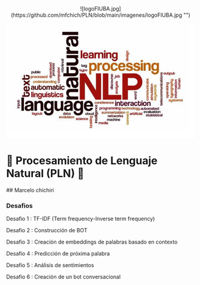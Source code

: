 
<p align="center">
![logoFIUBA.jpg](https://github.com/mfchich/PLN/blob/main/imagenes/logoFIUBA.jpg "")


![PLN.JPG](https://github.com/mfchich/PLN/blob/main/imagenes/PLN.JPG "")

# :book: Procesamiento de Lenguaje Natural (PLN) :book:
</p>
## Marcelo chichiri

### Desafios 
Desafio 1 : TF-IDF (Term frequency-Inverse term frequency)

Desafio 2 : Construcción de BOT

Desafio 3 : Creación de embeddings de palabras basado en contexto

Desafio 4 : Predicción de próxima palabra

Desafio 5 : Análisis de sentimientos 

Desafio 6 : Creación de un bot conversacional

